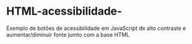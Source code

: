 # HTML-acessibilidade-
Exemplo de botões de acessibilidade em JavaScript de alto contraste e aumentar/diminuir fonte jumto com a base HTML
